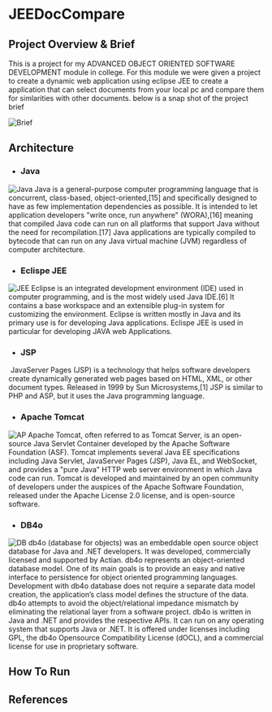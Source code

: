 # JEEDocCompare

## Project Overview & Brief
This is a project for my ADVANCED OBJECT ORIENTED SOFTWARE DEVELOPMENT module in college. For this module we were given a project to create a dynamic web application using eclipse JEE to create a application that can select documents from your local pc and compare them for simlarities with other documents. below is a snap shot of the project brief

![Brief](https://imgur.com/iH75Twa.png "Brief")
## Architecture
- <h3>Java</h3
![Java](https://vignette.wikia.nocookie.net/swtor/images/6/6a/Java-logo.jpg/revision/latest/scale-to-width-down/640?cb=20120527140728.png "java")
Java is a general-purpose computer programming language that is concurrent, class-based, object-oriented,[15] and specifically designed to have as few implementation dependencies as possible. It is intended to let application developers "write once, run anywhere" (WORA),[16] meaning that compiled Java code can run on all platforms that support Java without the need for recompilation.[17] Java applications are typically compiled to bytecode that can run on any Java virtual machine (JVM) regardless of computer architecture.
- <h3>Eclispe JEE</h3>
![JEE](https://www.eclipse.org/downloads/packages/sites/all/themes/solstice/_themes/solstice_packages/logo.png "Eclipse JEE")
Eclipse is an integrated development environment (IDE) used in computer programming, and is the most widely used Java IDE.[6] It contains a base workspace and an extensible plug-in system for customizing the environment. Eclipse is written mostly in Java and its primary use is for developing Java applications. Eclispe JEE is used in particular for developing JAVA web Applications.
- <h3>JSP</h3>
![]()
JavaServer Pages (JSP) is a technology that helps software developers create dynamically generated web pages based on HTML, XML, or other document types. Released in 1999 by Sun Microsystems,[1] JSP is similar to PHP and ASP, but it uses the Java programming language.
- <h3>Apache Tomcat</h3>
![AP](http://cdn2.hubspot.net/hubfs/228391/apache-tomcat.png "Apache")
Apache Tomcat, often referred to as Tomcat Server, is an open-source Java Servlet Container developed by the Apache Software Foundation (ASF). Tomcat implements several Java EE specifications including Java Servlet, JavaServer Pages (JSP), Java EL, and WebSocket, and provides a "pure Java" HTTP web server environment in which Java code can run.
Tomcat is developed and maintained by an open community of developers under the auspices of the Apache Software Foundation, released under the Apache License 2.0 license, and is open-source software.
- <h3>DB4o</h3>
![DB](https://pbs.twimg.com/profile_images/109792765/db4o_logo_RGB_Cut.png "DB4o")
db4o (database for objects) was an embeddable open source object database for Java and .NET developers. It was developed, commercially licensed and supported by Actian. db4o represents an object-oriented database model. One of its main goals is to provide an easy and native interface to persistence for object oriented programming languages. Development with db4o database does not require a separate data model creation, the application’s class model defines the structure of the data. db4o attempts to avoid the object/relational impedance mismatch by eliminating the relational layer from a software project. db4o is written in Java and .NET and provides the respective APIs. It can run on any operating system that supports Java or .NET. It is offered under licenses including GPL, the db4o Opensource Compatibility License (dOCL), and a commercial license for use in proprietary software.

## How To Run

## References
